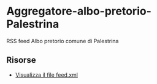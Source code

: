 # Aggregatore-albo-pretorio-Palestrina

RSS feed Albo pretorio comune di Palestrina

## Risorse

- [Visualizza il file feed.xml](./feed.xml)

